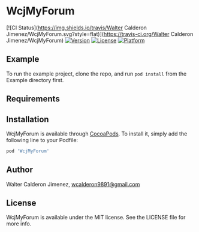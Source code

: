 # WcjMyForum

[![CI Status](https://img.shields.io/travis/Walter Calderon Jimenez/WcjMyForum.svg?style=flat)](https://travis-ci.org/Walter Calderon Jimenez/WcjMyForum)
[![Version](https://img.shields.io/cocoapods/v/WcjMyForum.svg?style=flat)](https://cocoapods.org/pods/WcjMyForum)
[![License](https://img.shields.io/cocoapods/l/WcjMyForum.svg?style=flat)](https://cocoapods.org/pods/WcjMyForum)
[![Platform](https://img.shields.io/cocoapods/p/WcjMyForum.svg?style=flat)](https://cocoapods.org/pods/WcjMyForum)

## Example

To run the example project, clone the repo, and run `pod install` from the Example directory first.

## Requirements

## Installation

WcjMyForum is available through [CocoaPods](https://cocoapods.org). To install
it, simply add the following line to your Podfile:

```ruby
pod 'WcjMyForum'
```

## Author

Walter Calderon Jimenez, wcalderon9891@gmail.com

## License

WcjMyForum is available under the MIT license. See the LICENSE file for more info.
